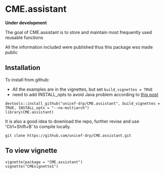 # CME.assistant

<!-- badges: start -->
<!-- badges: end -->
__Under development__

The goal of CME.assistant is to store and maintain most frequently used reusable functions

All the information included were published thus this package wss made public

## Installation
To install from github: 
* All the examples are in the vignettes, but set `build_vignettes = TRUE`
* need to add INSTALL_opts to avoid Java problem according to [this post](https://github.com/salimk/Rcrawler/issues/1)

```{r}
devtools::install_github("unicef-drp/CME.assistant", build_vignettes = TRUE, INSTALL_opts = "--no-multiarch")
library(CME.assistant)
```
It is also a good idea to download the repo, further revise and use 'Ctrl+Shift+B' to compile locally.
```{r}
git clone https://github.com/unicef-drp/CME.assistant.git
```
## To view vignette
```{r}
vignette(package = "CME.assistant")
vignette("CMEvignette1")
```

